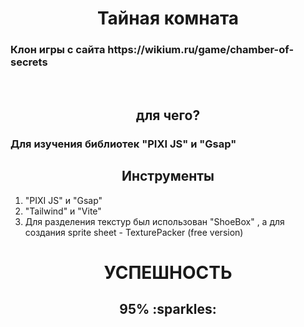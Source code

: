 <h1 align="center">Тайная комната</h1>
<h3>Клон игры с сайта https://wikium.ru/game/chamber-of-secrets </h3>
</br>
<h2 align="center">для чего?</h2>
<h3>Для изучения библиотек "PIXI JS" и "Gsap"</h3>
<h2 align="center">Инструменты</h2>

<ol>
 <li> "PIXI JS" и "Gsap"</li>
 <li> "Tailwind" и "Vite"</li>
 <li>Для разделения текстур был использован "ShoeBox" , а для создания sprite sheet - TexturePacker (free version)</li>
</ol>
<h1 align="center">УСПЕШНОСТЬ</h1>
<h2 align="center">95% :sparkles: </h2>

